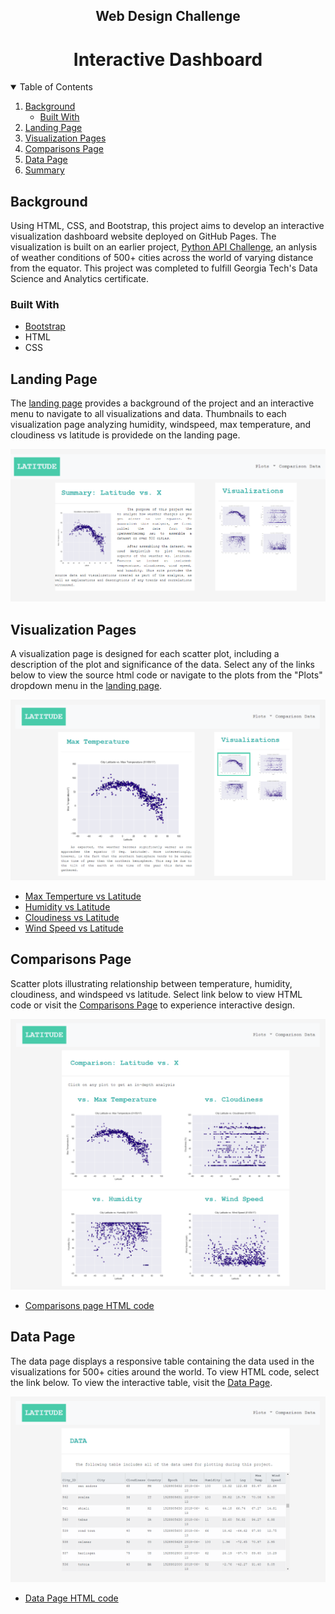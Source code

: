 
<p align="center">
 <h2 align="center"> Web Design Challenge </h2>
 <h1 align="center"> Interactive Dashboard </h1>
</p>

<!-- TABLE OF CONTENTS -->
<details open="open">
  <summary>Table of Contents</summary>
  <ol>
    <li>
      <a href="#background">Background</a>
      <ul>
        <li><a href="#built-with">Built With</a></li>
      </ul>
    </li>
    <li>
      <a href="#landing-page">Landing Page</a>
    </li>
    <li>
      <a href="#visualization-pages">Visualization Pages</a>
    </li>
    <li>
      <a href="#comparisons-page">Comparisons Page</a>
    </li>
    <li>
      <a href="#data-page">Data Page</a>
    </li>
    <li>
      <a href="#summary">Summary</a>
    </li>
  </ol>
</details>

<!-- Background -->
## Background
Using HTML, CSS, and Bootstrap, this project aims to develop an interactive visualization dashboard website deployed on GitHub Pages. The visualization is built on an earlier project, [Python API Challenge](https://github.com/asmvm/Python_API_Challenge), an anlysis of weather conditions of 500+ cities across the world of varying distance from the equator. This project was completed to fulfill Georgia Tech's Data Science and Analytics certificate.


### Built With
* [Bootstrap](https://getbootstrap.com/)
* HTML
* CSS


## Landing Page

The [landing page](https://asmvm.github.io/Web_Design_Challenge/WebVisualizations/weather_dashboard_index.html) provides a background of the project and an interactive menu to navigate to all visualizations and data. Thumbnails to each visualization page analyzing humidity, windspeed, max temperature, and cloudiness vs latitude is providede on the landing page.  

![Landing Page](saved_images/landing_page.PNG)

## Visualization Pages
A visualization page is designed for each scatter plot, including a description of the plot and significance of the data. Select any of the links below to view the source html code or navigate to the plots from the "Plots" dropdown menu in the [landing page](https://asmvm.github.io/Web_Design_Challenge/WebVisualizations/weather_dashboard_index.html).

![MaxTemperature vs Latitude](saved_images/max_temp_vs_latitude.PNG)
* [Max Temperture vs Latitude](https://github.com/asmvm/Web_Design_Challenge/blob/master/WebVisualizations/maxtemp.html)
* [Humidity vs Latitude](https://github.com/asmvm/Web_Design_Challenge/blob/master/WebVisualizations/humidity.html)
* [Cloudiness vs Latitude](https://github.com/asmvm/Web_Design_Challenge/blob/master/WebVisualizations/cloudiness.html)
* [Wind Speed vs Latitude](https://github.com/asmvm/Web_Design_Challenge/blob/master/WebVisualizations/windspeed.html)

## Comparisons Page
Scatter plots illustrating relationship between temperature, humidity, cloudiness, and windspeed vs latitude. Select link below to view HTML code or visit the [Comparisons Page](https://asmvm.github.io/Web_Design_Challenge/WebVisualizations/comparisons.html) to experience interactive design.

![Comparisons](saved_images/comparisons.PNG)
* [Comparisons page HTML code](WebVisualizations/comparisons.html)

## Data Page
The data page displays a responsive table containing the data used in the visualizations for 500+ cities around the world. To view HTML code, select the link below. To view the interactive table, visit the [Data Page](https://asmvm.github.io/Web_Design_Challenge/WebVisualizations/comparisons.html).

![Data Page](saved_images/data.PNG)
* [Data Page HTML code](saved_images/data.PNG)



